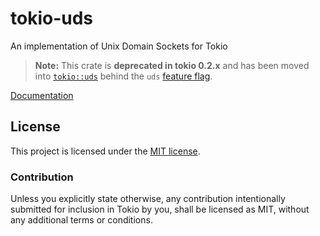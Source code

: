 # tokio-uds

An implementation of Unix Domain Sockets for Tokio

> **Note:** This crate is **deprecated in tokio 0.2.x** and has been moved into
> [`tokio::uds`] behind the `uds` [feature flag].

[`tokio::uds`]: https://docs.rs/tokio-util/latest/tokio/uds/index.html
[feature flag]: https://docs.rs/tokio/latest/tokio/index.html#feature-flags

[Documentation](https://docs.rs/tokio-uds/0.2.5/tokio_uds/)

## License

This project is licensed under the [MIT license](./LICENSE).

### Contribution

Unless you explicitly state otherwise, any contribution intentionally submitted
for inclusion in Tokio by you, shall be licensed as MIT, without any additional
terms or conditions.

